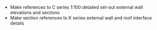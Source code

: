 - Make references to C series <span class="highlight-red">1:100</span> detailed set-out external wall elevations and sections
- Make section references to K series external wall and roof interface details
